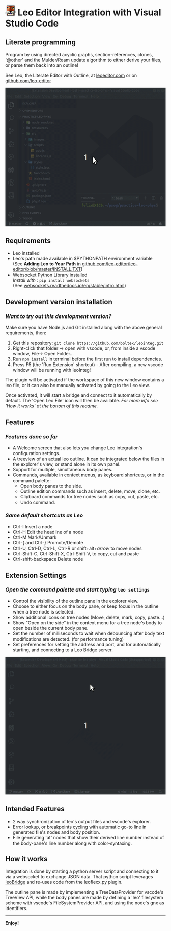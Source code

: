 # ![LeoEditor](resources/leoapp.png) Leo Editor Integration with Visual Studio Code

## Literate programming

Program by using directed acyclic graphs, section-references, clones, '@other' and the Mulder/Ream update algorithm to either derive your files, or parse them back into an outline!

See Leo, the Literate Editor with Outline, at [leoeditor.com](https://leoeditor.com/) or on [github.com/leo-editor](https://github.com/leo-editor/leo-editor)

![Screenshot](resources/animated-screenshot.gif)

## Requirements

- Leo installed
- Leo's path made available in \$PYTHONPATH environment variable\
  (See **Adding Leo to Your Path** in [github.com/leo-editor/leo-editor/blob/master/INSTALL.TXT](https://github.com/leo-editor/leo-editor/blob/master/INSTALL.TXT#L126))
- Websocket Python Library installed\
  _Install with :_ `pip install websockets`\
  (See [websockets.readthedocs.io/en/stable/intro.html](https://websockets.readthedocs.io/en/stable/intro.html))

## Development version installation

### _Want to try out this development version?_

Make sure you have Node.js and Git installed along with the above general requirements, then:

1. Get this repository: `git clone https://github.com/boltex/leointeg.git`
2. Right-click that folder -> open with vscode, or, from inside a vscode window, File-> Open Folder...
3. Run `npm install` in terminal before the first run to install dependencies.
4. Press F5 (the 'Run Extension' shortcut) - After compiling, a new vscode window will be running with leoInteg!

The plugin will be activated if the workspace of this new window contains a leo file, or it can also be manually activated by going to the Leo view.

Once activated, it will start a bridge and connect to it automatically by default. The 'Open Leo File' icon will then be available. _For more info see 'How it works' at the bottom of this readme._

## Features

### _Features done so far_

- A Welcome screen that also lets you change Leo integration's configuration settings.
- A treeview of an actual leo outline. It can be integrated below the files in the explorer's view, or stand alone in its own panel.
- Support for multiple, simultaneous body panes.
- Commands, available in context menus, as keyboard shortcuts, or in the command palette:
  - Open body panes to the side.
  - Outline edition commands such as insert, delete, move, clone, etc.
  - Clipboard commands for tree nodes such as copy, cut, paste, etc.
  - Undo command.

### _Same default shortcuts as Leo_

- Ctrl-I Insert a node
- Ctrl-H Edit the headline of a node
- Ctrl-M Mark/Unmark
- Ctrl-{ and Ctrl-} Promote/Demote
- Ctrl-U, Ctrl-D, Ctrl-L, Ctrl-R or shift+alt+_arrow_ to move nodes
- Ctrl-Shift-C, Ctrl-Shift-X, Ctrl-Shift-V, to copy, cut and paste
- Ctrl-shift-backspace Delete node

## Extension Settings

### _Open the command palette and start typing_ `leo settings`

- Control the visibility of the outline pane in the explorer view.
- Choose to either focus on the body pane, or keep focus in the outline when a tree node is selected.
- Show additional icons on tree nodes (Move, delete, mark, copy, paste...)
- Show "Open on the side" in the context menu for a tree node's body to open beside the current body pane.
- Set the number of milliseconds to wait when debouncing after body text modifications are detected. (for performance tuning)
- Set preferences for setting the address and port, and for automatically starting, and connecting to a Leo Bridge server.

![Settings](resources/welcome-settings.gif)

## Intended Features

- 2 way synchronization of leo's output files and vscode's explorer.
- Error lookup, or breakpoints cycling with automatic go-to line in generated file's nodes and body position.
- File generating 'at' nodes that show their derived line number instead of the body-pane's line number along with color-syntaxing.

## How it works

Integration is done by starting a python server script and connecting to it via a websocket to exchange JSON data. That python script leverages [leoBridge](https://leoeditor.com/leoBridge.html) and re-uses code from the leoflexx.py plugin.

The outline pane is made by implementing a TreeDataProvider for vscode's TreeView API, while the body panes are made by defining a 'leo' filesystem scheme with vscode's FileSystemProvider API, and using the node's gnx as identifiers.

---

**Enjoy!**
